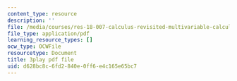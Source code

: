 ```yaml
---
content_type: resource
description: ''
file: /media/courses/res-18-007-calculus-revisited-multivariable-calculus-fall-2011/d628bc8c6fd2840e0ff6e4c165e65bc7_sZh-zowKEQQ.pdf
file_type: application/pdf
learning_resource_types: []
ocw_type: OCWFile
resourcetype: Document
title: 3play pdf file
uid: d628bc8c-6fd2-840e-0ff6-e4c165e65bc7
---
```

